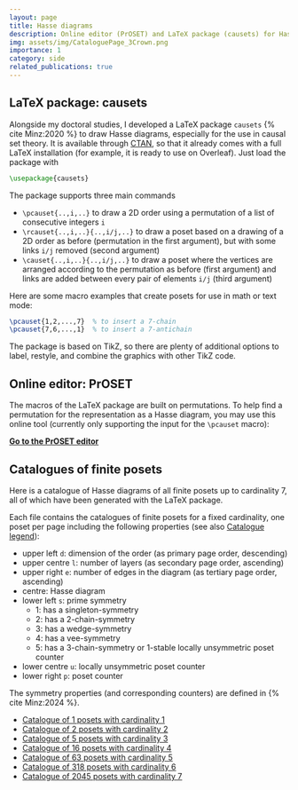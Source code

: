 ```yaml
---
layout: page
title: Hasse diagrams
description: Online editor (PrOSET) and LaTeX package (causets) for Hasse diagrams of posets and causal sets.
img: assets/img/CataloguePage_3Crown.png
importance: 1
category: side
related_publications: true
---
```


## LaTeX package: causets

Alongside my doctoral studies, I developed a LaTeX package `causets` {% cite Minz:2020 %} to draw Hasse diagrams, especially for the use in causal set theory. It is available through [CTAN](https://ctan.org/pkg/causets), so that it already comes with a full LaTeX installation (for example, it is ready to use on Overleaf). Just load the package with
```tex
\usepackage{causets}
```

The package supports three main commands
- `\pcauset{..,i,..}` to draw a 2D order using a permutation of a list of consecutive integers `i`
- `\rcauset{..,i,..}{..,i/j,..}` to draw a poset based on a drawing of a 2D order as before (permutation in the first argument), but with some links `i/j` removed (second argument)
- `\causet{..,i,..}{..,i/j,..}` to draw a poset where the vertices are arranged according to the permutation as before (first argument) and links are added between every pair of elements `i/j` (third argument)

Here are some macro examples that create posets for use in math or text mode: 
```tex
\pcauset{1,2,...,7}  % to insert a 7-chain
\pcauset{7,6,...,1}  % to insert a 7-antichain
```

The package is based on TikZ, so there are plenty of additional options to label, restyle, and combine the graphics with other TikZ code.


## Online editor: PrOSET

The macros of the LaTeX package are built on permutations. 
To help find a permutation for the representation as a Hasse diagram, you may use this online tool (currently only supporting the input for the `\pcauset` macro):

**[Go to the PrOSET editor](/assets/html/proset-editor.html)**


## Catalogues of finite posets

Here is a catalogue of Hasse diagrams of all finite posets up to cardinality 7, all of which have been generated with the LaTeX package. 

Each file contains the catalogues of finite posets for a fixed cardinality, one poset per page including the following properties (see also [Catalogue legend](/assets/pdf/PosetCatalogueLegend.pdf)):
- upper left `d`: dimension of the order (as primary page order, descending)
- upper centre `l`: number of layers (as secondary page order, ascending)
- upper right `e`: number of edges in the diagram (as tertiary page order, ascending)
- centre: Hasse diagram
- lower left `s`: prime symmetry
	+ 1: has a singleton-symmetry
	+ 2: has a 2-chain-symmetry
	+ 3: has a wedge-symmetry
	+ 4: has a vee-symmetry
	+ 5: has a 3-chain-symmetry
  or 1-stable locally unsymmetric poset counter
- lower centre `u`: locally unsymmetric poset counter
- lower right `p`: poset counter

The symmetry properties (and corresponding counters) are defined in {% cite Minz:2024 %}.

- [Catalogue of 1 posets with cardinality 1](/assets/pdf/PosetCataloguePart1.pdf)
- [Catalogue of 2 posets with cardinality 2](/assets/pdf/PosetCataloguePart2.pdf)
- [Catalogue of 5 posets with cardinality 3](/assets/pdf/PosetCataloguePart3.pdf)
- [Catalogue of 16 posets with cardinality 4](/assets/pdf/PosetCataloguePart4.pdf)
- [Catalogue of 63 posets with cardinality 5](/assets/pdf/PosetCataloguePart5.pdf)
- [Catalogue of 318 posets with cardinality 6](/assets/pdf/PosetCataloguePart6.pdf)
- [Catalogue of 2045 posets with cardinality 7](/assets/pdf/PosetCataloguePart7.pdf)
